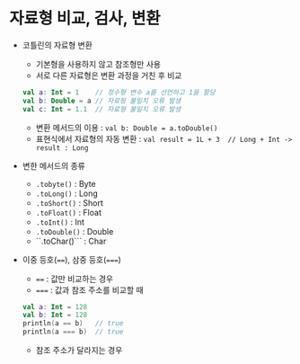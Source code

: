 # 자료형 비교, 검사, 변환
- 코틀린의 자료형 변환
  - 기본형을 사용하지 않고 참조형만 사용
  - 서로 다른 자료형은 변환 과정을 거친 후 비교

  ```kotlin
  val a: Int = 1    // 정수형 변수 a를 선언하고 1을 할당
  val b: Double = a // 자료형 불일치 오류 발생
  val c: Int = 1.1  // 자료형 불일치 오류 발생
  ```
  
  - 변환 메서드의 이용 : ```val b: Double = a.toDouble()```
  - 표현식에서 자료형의 자동 변환 : ```val result = 1L + 3  // Long + Int -> result : Long```

- 변한 메서드의 종류
  - ```.tobyte()``` : Byte
  - ```.toLong()``` : Long
  - ```.toShort()``` : Short
  - ```.toFloat()``` : Float
  - ```.toInt()``` : Int
  - ```.toDouble()``` : Double
  - ``.toChar()``` : Char

- 이중 등호(```==```), 삼중 등호(```===```)
  - ```==``` : 값만 비교하는 경우
  - ```===``` : 값과 참조 주소를 비교할 때
  ```kotlin
  val a: Int = 128
  val b: Int = 128
  println(a == b)   // true
  println(a === b)  // true
  ```
  - 참조 주소가 달라지는 경우
  
